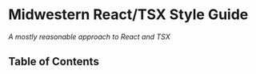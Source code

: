 # Midwestern React/TSX Style Guide

_A mostly reasonable approach to React and TSX_

## Table of Contents
